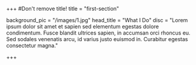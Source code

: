 +++
#Don't remove title!
title = "first-section"

background_pic = "/images/1.jpg"
head_title = "What I Do"
disc = "Lorem ipsum dolor sit amet et sapien sed elementum egestas dolore condimentum. Fusce blandit ultrices sapien, in accumsan orci rhoncus eu. Sed sodales venenatis arcu, id varius justo euismod in. Curabitur egestas consectetur magna."



+++
